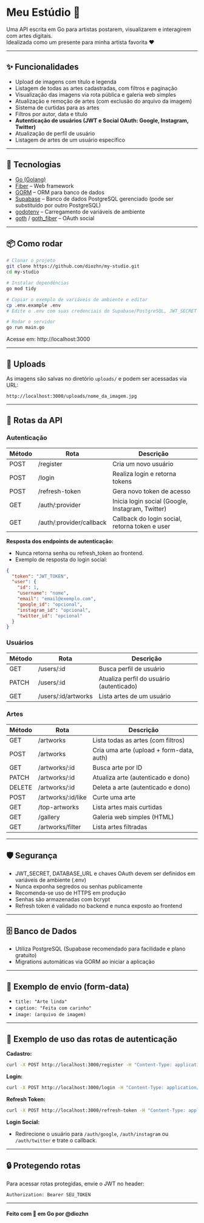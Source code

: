 # Meu Estúdio 🎨

Uma API escrita em Go para artistas postarem, visualizarem e interagirem com artes digitais.  
Idealizada como um presente para minha artista favorita ❤️

---

## ✨ Funcionalidades

- Upload de imagens com título e legenda
- Listagem de todas as artes cadastradas, com filtros e paginação
- Visualização das imagens via rota pública e galeria web simples
- Atualização e remoção de artes (com exclusão do arquivo da imagem)
- Sistema de curtidas para as artes
- Filtros por autor, data e título
- **Autenticação de usuários (JWT e Social OAuth: Google, Instagram, Twitter)**
- Atualização de perfil de usuário
- Listagem de artes de um usuário específico

---

## 🚀 Tecnologias

- [Go (Golang)](https://golang.org/)
- [Fiber](https://gofiber.io/) – Web framework
- [GORM](https://gorm.io/) – ORM para banco de dados
- [Supabase](https://supabase.com/) – Banco de dados PostgreSQL gerenciado (pode ser substituído por outro PostgreSQL)
- [godotenv](https://github.com/joho/godotenv) – Carregamento de variáveis de ambiente
- [goth](https://github.com/markbates/goth) / [goth_fiber](https://github.com/shareed2k/goth_fiber) – OAuth social

---

## 📦 Como rodar

```bash
# Clonar o projeto
git clone https://github.com/diozhn/my-studio.git
cd my-studio

# Instalar dependências
go mod tidy

# Copiar o exemplo de variáveis de ambiente e editar
cp .env.example .env
# Edite o .env com suas credenciais do Supabase/PostgreSQL, JWT_SECRET e chaves dos provedores sociais

# Rodar o servidor
go run main.go
```
Acesse em:
http://localhost:3000

---

## 📂 Uploads
As imagens são salvas no diretório `uploads/` e podem ser acessadas via URL:

```
http://localhost:3000/uploads/nome_da_imagem.jpg
```

---

## 📮 Rotas da API

### Autenticação
| Método | Rota                         | Descrição                                      |
| ------ | ---------------------------- | ---------------------------------------------- |
| POST   | /register                    | Cria um novo usuário                           |
| POST   | /login                       | Realiza login e retorna tokens                 |
| POST   | /refresh-token               | Gera novo token de acesso                      |
| GET    | /auth/:provider              | Inicia login social (Google, Instagram, Twitter)|
| GET    | /auth/:provider/callback     | Callback do login social, retorna token e user |

**Resposta dos endpoints de autenticação:**
- Nunca retorna senha ou refresh_token ao frontend.
- Exemplo de resposta do login social:
```json
{
  "token": "JWT_TOKEN",
  "user": {
    "id": 1,
    "username": "nome",
    "email": "email@exemplo.com",
    "google_id": "opcional",
    "instagram_id": "opcional",
    "twitter_id": "opcional"
  }
}
```

### Usuários
| Método | Rota                        | Descrição                                 |
| ------ | --------------------------- | ----------------------------------------- |
| GET    | /users/:id                  | Busca perfil de usuário                   |
| PATCH  | /users/:id                  | Atualiza perfil do usuário (autenticado)  |
| GET    | /users/:id/artworks         | Lista artes de um usuário                 |

### Artes
| Método | Rota                        | Descrição                                 |
| ------ | --------------------------- | ----------------------------------------- |
| GET    | /artworks                   | Lista todas as artes (com filtros)        |
| POST   | /artworks                   | Cria uma arte (upload + form-data, auth) |
| GET    | /artworks/:id               | Busca arte por ID                         |
| PATCH  | /artworks/:id               | Atualiza arte (autenticado e dono)        |
| DELETE | /artworks/:id               | Deleta a arte (autenticado e dono)        |
| POST   | /artworks/:id/like          | Curte uma arte                            |
| GET    | /top-artworks               | Lista artes mais curtidas                 |
| GET    | /gallery                    | Galeria web simples (HTML)                |
| GET    | /artworks/filter            | Lista artes filtradas                     |

---

## 🛡️ Segurança

- JWT_SECRET, DATABASE_URL e chaves OAuth devem ser definidos em variáveis de ambiente (.env)
- Nunca exponha segredos ou senhas publicamente
- Recomenda-se uso de HTTPS em produção
- Senhas são armazenadas com bcrypt
- Refresh token é validado no backend e nunca exposto ao frontend

---

## 🗄️ Banco de Dados

- Utiliza PostgreSQL (Supabase recomendado para facilidade e plano gratuito)
- Migrations automáticas via GORM ao iniciar a aplicação

---

## 🧪 Exemplo de envio (form-data)

- `title: "Arte linda"`
- `caption: "Feita com carinho"`
- `image: (arquivo de imagem)`

---

## 🔑 Exemplo de uso das rotas de autenticação

**Cadastro:**
```bash
curl -X POST http://localhost:3000/register -H "Content-Type: application/json" -d '{"username":"user","password":"senha"}'
```

**Login:**
```bash
curl -X POST http://localhost:3000/login -H "Content-Type: application/json" -d '{"username":"user","password":"senha"}'
```

**Refresh Token:**
```bash
curl -X POST http://localhost:3000/refresh-token -H "Content-Type: application/json" -d '{"refresh_token":"SEU_REFRESH_TOKEN"}'
```

**Login Social:**
- Redirecione o usuário para `/auth/google`, `/auth/instagram` ou `/auth/twitter` e trate o callback.

---

## 🔒 Protegendo rotas

Para acessar rotas protegidas, envie o JWT no header:

```
Authorization: Bearer SEU_TOKEN
```

---

#### Feito com 💙 em Go por @diozhn